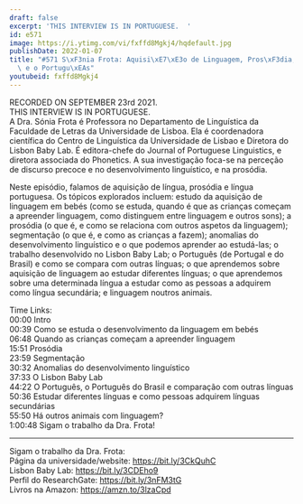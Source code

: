 ```yaml
---
draft: false
excerpt: 'THIS INTERVIEW IS IN PORTUGUESE.  '
id: e571
image: https://i.ytimg.com/vi/fxffd8Mgkj4/hqdefault.jpg
publishDate: 2022-01-07
title: "#571 S\xF3nia Frota: Aquisi\xE7\xE3o de Linguagem, Pros\xF3dia, o Baby Lab,\
  \ e o Portugu\xEAs"
youtubeid: fxffd8Mgkj4
---
```

RECORDED ON SEPTEMBER 23rd 2021.  
THIS INTERVIEW IS IN PORTUGUESE.  
A Dra. Sónia Frota é Professora no Departamento de Linguística da Faculdade de Letras da Universidade de Lisboa. Ela é coordenadora científica do Centro de Linguística da Universidade de Lisbao e Diretora do Lisbon Baby Lab. É editora-chefe do Journal of Portuguese Linguistics, e diretora associada do Phonetics. A sua investigação foca-se na perceção de discurso precoce e no desenvolvimento linguístico, e na prosódia. 

Neste episódio, falamos de aquisição de língua, prosódia e língua portuguesa. Os tópicos explorados incluem: estudo da aquisição de linguagem em bebés (como se estuda, quando é que as crianças começam a apreender linguagem, como distinguem entre linguagem e outros sons); a prosódia (o que é, e como se relaciona com outros aspetos da linguagem); segmentação (o que é, e como as crianças a fazem); anomalias do desenvolvimento linguístico e o que podemos aprender ao estudá-las; o trabalho desenvolvido no Lisbon Baby Lab; o Português (de Portugal e do Brasil) e como se compara com outras línguas; o que aprendemos sobre aquisição de linguagem ao estudar diferentes línguas; o que aprendemos sobre uma determinada língua a estudar como as pessoas a adquirem como língua secundária; e linguagem noutros animais.

Time Links:  
00:00 Intro  
00:39  Como se estuda o desenvolvimento da linguagem em bebés  
06:48  Quando as crianças começam a apreender linguagem  
15:51  Prosódia  
23:59  Segmentação  
30:32  Anomalias do desenvolvimento linguístico  
37:33  O Lisbon Baby Lab  
44:22  O Português, o Português do Brasil e comparação com outras línguas  
50:36  Estudar diferentes línguas e como pessoas adquirem línguas secundárias  
55:50  Há outros animais com linguagem?  
1:00:48  Sigam o trabalho da Dra. Frota!

---

Sigam o trabalho da Dra. Frota:  
Página da universidade/website: https://bit.ly/3CkQuhC  
Lisbon Baby Lab: https://bit.ly/3CDEho9  
Perfil do ResearchGate: https://bit.ly/3nFM3tG  
Livros na Amazon: https://amzn.to/3lzaCpd
